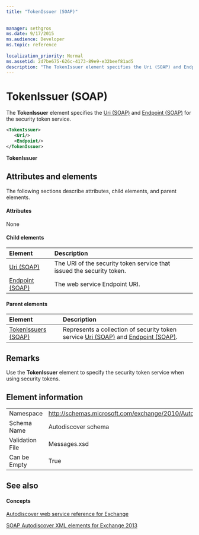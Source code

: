 ```yaml
---
title: "TokenIssuer (SOAP)"
 
 
manager: sethgros
ms.date: 9/17/2015
ms.audience: Developer
ms.topic: reference
 
localization_priority: Normal
ms.assetid: 2d7be675-626c-4173-89e9-e32beef81ad5
description: "The TokenIssuer element specifies the Uri (SOAP) and Endpoint (SOAP) for the security token service."
---
```


# TokenIssuer (SOAP)

The **TokenIssuer** element specifies the [Uri (SOAP)](uri-soap.md) and [Endpoint (SOAP)](endpoint-soap.md) for the security token service. 
  
```XML
<TokenIssuer>
   <Uri/>
   <Endpoint/>
</TokenIssuer>
```

 **TokenIssuer**
## Attributes and elements

The following sections describe attributes, child elements, and parent elements.
  
#### Attributes

None
  
#### Child elements

|**Element**|**Description**|
|:-----|:-----|
|[Uri (SOAP)](uri-soap.md) <br/> |The URI of the security token service that issued the security token.  <br/> |
|[Endpoint (SOAP)](endpoint-soap.md) <br/> |The web service Endpoint URI.  <br/> |
   
#### Parent elements

|**Element**|**Description**|
|:-----|:-----|
|[TokenIssuers (SOAP)](tokenissuers-soap.md) <br/> |Represents a collection of security token service [Uri (SOAP)](uri-soap.md) and [Endpoint (SOAP)](endpoint-soap.md).  <br/> |
   
## Remarks

Use the **TokenIssuer** element to specify the security token service when using security tokens. 
  
## Element information

|||
|:-----|:-----|
|Namespace  <br/> |http://schemas.microsoft.com/exchange/2010/Autodiscover  <br/> |
|Schema Name  <br/> |Autodiscover schema  <br/> |
|Validation File  <br/> |Messages.xsd  <br/> |
|Can be Empty  <br/> |True  <br/> |
   
## See also

#### Concepts

[Autodiscover web service reference for Exchange](autodiscover-web-service-reference-for-exchange.md)
  
[SOAP Autodiscover XML elements for Exchange 2013](soap-autodiscover-xml-elements-for-exchange-2013.md)

